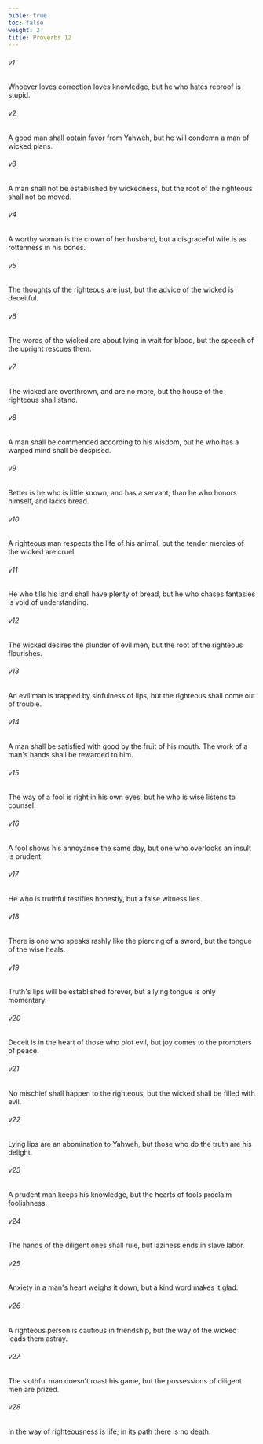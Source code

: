 ```yaml
---
bible: true
toc: false
weight: 2
title: Proverbs 12
---
```




###### v1 
Whoever loves correction loves knowledge, but he who hates reproof is stupid. 

###### v2 
A good man shall obtain favor from Yahweh, but he will condemn a man of wicked plans. 

###### v3 
A man shall not be established by wickedness, but the root of the righteous shall not be moved. 

###### v4 
A worthy woman is the crown of her husband, but a disgraceful wife is as rottenness in his bones. 

###### v5 
The thoughts of the righteous are just, but the advice of the wicked is deceitful. 

###### v6 
The words of the wicked are about lying in wait for blood, but the speech of the upright rescues them. 

###### v7 
The wicked are overthrown, and are no more, but the house of the righteous shall stand. 

###### v8 
A man shall be commended according to his wisdom, but he who has a warped mind shall be despised. 

###### v9 
Better is he who is little known, and has a servant, than he who honors himself, and lacks bread. 

###### v10 
A righteous man respects the life of his animal, but the tender mercies of the wicked are cruel. 

###### v11 
He who tills his land shall have plenty of bread, but he who chases fantasies is void of understanding. 

###### v12 
The wicked desires the plunder of evil men, but the root of the righteous flourishes. 

###### v13 
An evil man is trapped by sinfulness of lips, but the righteous shall come out of trouble. 

###### v14 
A man shall be satisfied with good by the fruit of his mouth. The work of a man's hands shall be rewarded to him. 

###### v15 
The way of a fool is right in his own eyes, but he who is wise listens to counsel. 

###### v16 
A fool shows his annoyance the same day, but one who overlooks an insult is prudent. 

###### v17 
He who is truthful testifies honestly, but a false witness lies. 

###### v18 
There is one who speaks rashly like the piercing of a sword, but the tongue of the wise heals. 

###### v19 
Truth's lips will be established forever, but a lying tongue is only momentary. 

###### v20 
Deceit is in the heart of those who plot evil, but joy comes to the promoters of peace. 

###### v21 
No mischief shall happen to the righteous, but the wicked shall be filled with evil. 

###### v22 
Lying lips are an abomination to Yahweh, but those who do the truth are his delight. 

###### v23 
A prudent man keeps his knowledge, but the hearts of fools proclaim foolishness. 

###### v24 
The hands of the diligent ones shall rule, but laziness ends in slave labor. 

###### v25 
Anxiety in a man's heart weighs it down, but a kind word makes it glad. 

###### v26 
A righteous person is cautious in friendship, but the way of the wicked leads them astray. 

###### v27 
The slothful man doesn't roast his game, but the possessions of diligent men are prized. 

###### v28 
In the way of righteousness is life; in its path there is no death.
